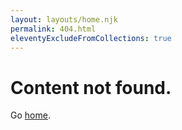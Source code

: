```yaml
---
layout: layouts/home.njk
permalink: 404.html
eleventyExcludeFromCollections: true
---
```

# Content not found.

Go <a href="https://www.w3schools.com/">home</a>.

<!--

Read more: https://www.11ty.dev/docs/quicktips/not-found/

This will work for both GitHub pages and Netlify:

* https://help.github.com/articles/creating-a-custom-404-page-for-your-github-pages-site/
* https://www.netlify.com/docs/redirects/#custom-404

-->
